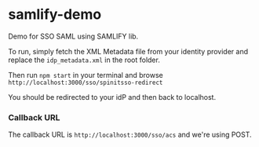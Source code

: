 # samlify-demo
Demo for SSO SAML using SAMLIFY lib.

To run, simply fetch the XML Metadata file from your identity provider and replace the `idp_metadata.xml` in the root folder.

Then run `npm start` in your terminal and browse `http://localhost:3000/sso/spinitsso-redirect`

You should be redirected to your idP and then back to localhost.

### Callback URL

The callback URL is `http://localhost:3000/sso/acs` and we're using POST.
